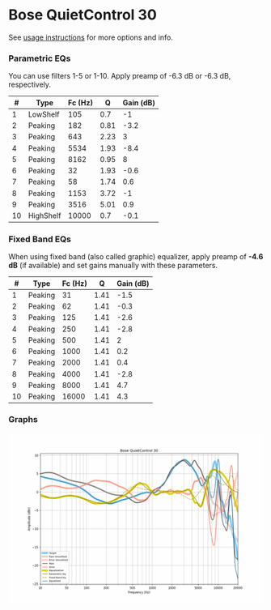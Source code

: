 # Bose QuietControl 30
See [usage instructions](https://github.com/jaakkopasanen/AutoEq#usage) for more options and info.

### Parametric EQs
You can use filters 1-5 or 1-10. Apply preamp of -6.3 dB or -6.3 dB, respectively.

|   # | Type      |   Fc (Hz) |    Q |   Gain (dB) |
|-----|-----------|-----------|------|-------------|
|   1 | LowShelf  |       105 | 0.7  |        -1   |
|   2 | Peaking   |       182 | 0.81 |        -3.2 |
|   3 | Peaking   |       643 | 2.23 |         3   |
|   4 | Peaking   |      5534 | 1.93 |        -8.4 |
|   5 | Peaking   |      8162 | 0.95 |         8   |
|   6 | Peaking   |        32 | 1.93 |        -0.6 |
|   7 | Peaking   |        58 | 1.74 |         0.6 |
|   8 | Peaking   |      1153 | 3.72 |        -1   |
|   9 | Peaking   |      3516 | 5.01 |         0.9 |
|  10 | HighShelf |     10000 | 0.7  |        -0.1 |

### Fixed Band EQs
When using fixed band (also called graphic) equalizer, apply preamp of **-4.6 dB** (if available) and set gains manually with these parameters.

|   # | Type    |   Fc (Hz) |    Q |   Gain (dB) |
|-----|---------|-----------|------|-------------|
|   1 | Peaking |        31 | 1.41 |        -1.5 |
|   2 | Peaking |        62 | 1.41 |        -0.3 |
|   3 | Peaking |       125 | 1.41 |        -2.6 |
|   4 | Peaking |       250 | 1.41 |        -2.8 |
|   5 | Peaking |       500 | 1.41 |         2   |
|   6 | Peaking |      1000 | 1.41 |         0.2 |
|   7 | Peaking |      2000 | 1.41 |         0.4 |
|   8 | Peaking |      4000 | 1.41 |        -2.8 |
|   9 | Peaking |      8000 | 1.41 |         4.7 |
|  10 | Peaking |     16000 | 1.41 |         4.3 |

### Graphs
![](./Bose%20QuietControl%2030.png)
